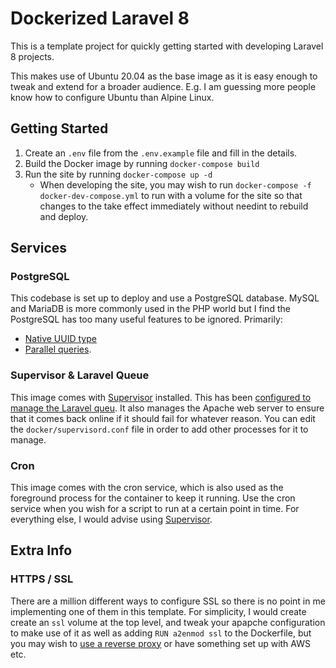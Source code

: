 # Dockerized Laravel 8
This is a template project for quickly getting started with developing Laravel 8 projects.

This makes use of Ubuntu 20.04 as the base image as it is easy enough to tweak and extend for a broader audience. E.g.
I am guessing more people know how to configure Ubuntu than Alpine Linux.


## Getting Started

1. Create an `.env` file from the `.env.example` file and fill in the details.
1. Build the Docker image by running `docker-compose build`
1. Run the site by running `docker-compose up -d`
    * When developing the site, you may wish to run `docker-compose -f docker-dev-compose.yml` to run with a volume
for the site so that changes to the take effect immediately without needint to rebuild and deploy.


## Services

### PostgreSQL
This codebase is set up to deploy and use a PostgreSQL database. MySQL and MariaDB is more commonly used in the PHP
world but I find the PostgreSQL has too many useful features to be ignored. Primarily:

 * [Native UUID type](https://www.postgresql.org/docs/9.1/datatype-uuid.html)
 * [Parallel queries](https://blog.programster.org/postgresql-parallel-queries).


### Supervisor & Laravel Queue
This image comes with [Supervisor](http://supervisord.org/) installed. This has been [configured to manage the
Laravel queu](https://blog.programster.org/getting-started-with-laravel-queues-and-background-jobs). It also manages
the Apache web server to ensure that it comes back online if it should fail for whatever reason. You can edit the
`docker/supervisord.conf` file in order to add other processes for it to manage.


### Cron
This image comes with the cron service, which is also used as the foreground process for the container to keep it
running. Use the cron service when you wish for a script to run at a certain point in time. For everything else, I would
advise using [Supervisor](http://supervisord.org/).


## Extra Info

### HTTPS / SSL
There are a million different ways to configure SSL so there is no point in me implementing one of them in this template.
For simplicity, I would create create an `ssl` volume at the top level, and tweak your apapche configuration to make use
of it as well as adding `RUN a2enmod ssl` to the Dockerfile, but you may wish to
[use a reverse proxy](https://blog.programster.org/jwilder-reverse-proxy-with-wildcard-ssl) or have something set up with
AWS etc.